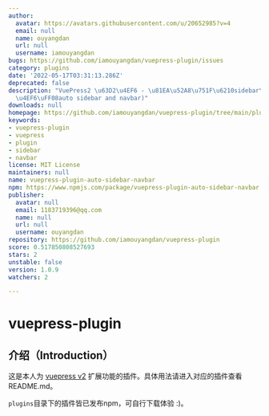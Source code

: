 ```yaml
---
author:
  avatar: https://avatars.githubusercontent.com/u/20652985?v=4
  email: null
  name: ouyangdan
  url: null
  username: iamouyangdan
bugs: https://github.com/iamouyangdan/vuepress-plugin/issues
category: plugins
date: '2022-05-17T03:31:13.286Z'
deprecated: false
description: "VuePress2 \u63D2\u4EF6 - \u81EA\u52A8\u751F\u6210sidebar\u548Cnavbar\u63D2\
  \u4EF6\uFF08auto sidebar and navbar)"
downloads: null
homepage: https://github.com/iamouyangdan/vuepress-plugin/tree/main/plugins/vuepress-plugin-auto-sidebar-navbar#readme
keywords:
- vuepress-plugin
- vuepress
- plugin
- sidebar
- navbar
license: MIT License
maintainers: null
name: vuepress-plugin-auto-sidebar-navbar
npm: https://www.npmjs.com/package/vuepress-plugin-auto-sidebar-navbar
publisher:
  avatar: null
  email: 1183719396@qq.com
  name: null
  url: null
  username: ouyangdan
repository: https://github.com/iamouyangdan/vuepress-plugin
score: 0.517850808527693
stars: 2
unstable: false
version: 1.0.9
watchers: 2

---
```


# vuepress-plugin

## 介绍（Introduction）

这是本人为 [vuepress v2](https://v2.vuepress.vuejs.org/zh/guide/) 扩展功能的插件。具体用法请进入对应的插件查看README.md。

`plugins`目录下的插件皆已发布npm，可自行下载体验 :)。